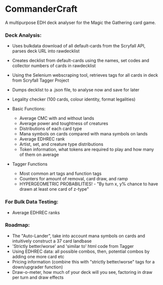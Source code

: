 # CommanderCraft
A multipurpose EDH deck analyser for the Magic the Gathering card game.

### Deck Analysis:
  - Uses bulkdata download of all default-cards from the Scryfall API, parses deck URL into rawdecklist
  - Creates decklist from default-cards using the names, set codes and collector numbers of cards in rawdecklist
  - Using the Selenium webscraping tool, retrieves tags for all cards in deck from Scryfall Tagger Project
  - Dumps decklist to a .json file, to analyse now and save for later

  - Legality checker (100 cards, colour identity, format legalities)
  
  - Basic Functions:
    - Average CMC with and without lands
    - Average power and toughtness of creatures
    - Distributions of each card type
    - Mana symbols on cards compared with mana symbols on lands
    - Average EDHREC rank
    - Artist, set, and creature type distributions
    - Token information, what tokens are required to play and how many of them on average

  - Tagger Functions
    - Most common art tags and function tags
    - Counters for amount of removal, card draw, and ramp
    - HYPERGEOMETRIC PROBABILITIES! - "By turn x, y% chance to have drawn at least one card of z-type"

### For Bulk Data Testing:
  - Average EDHREC ranks

### Roadmap:
  - The "Auto-Lander", take into account mana symbols on cards and intuitively construct a 37 card landbase
  - 'Strictly better/worse' and 'similar to' html code from Tagger
  - Using EDHREC data: all possible combos, then, potential combos by adding one more card etc
  - Pricing information (combine this with "strictly better/worse" tags for a down/upgrader function)
  - Draw-o-meter, how much of your deck will you see, factoring in draw per turn and draw effects
